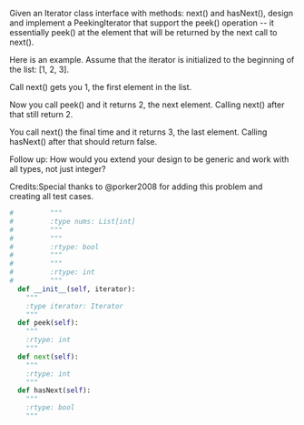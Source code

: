 Given an Iterator class interface with methods: next() and hasNext(), design and implement a PeekingIterator that support the peek() operation -- it essentially peek() at the element that will be returned by the next call to next().


Here is an example. Assume that the iterator is initialized to the beginning of the list: [1, 2, 3].

Call next() gets you 1, the first element in the list.

Now you call peek() and it returns 2, the next element. Calling next() after that still return 2.

You call next() the final time and it returns 3, the last element. Calling hasNext() after that should return false.


Follow up: How would you extend your design to be generic and work with all types, not just integer?

Credits:Special thanks to @porker2008 for adding this problem and creating all test cases.


```python
#         """
#         :type nums: List[int]
#         """
#         """
#         :rtype: bool
#         """
#         """
#         :rtype: int
#         """
  def __init__(self, iterator):
    """
    :type iterator: Iterator
    """
  def peek(self):
    """
    :rtype: int
    """
  def next(self):
    """
    :rtype: int
    """
  def hasNext(self):
    """
    :rtype: bool
    """
```
